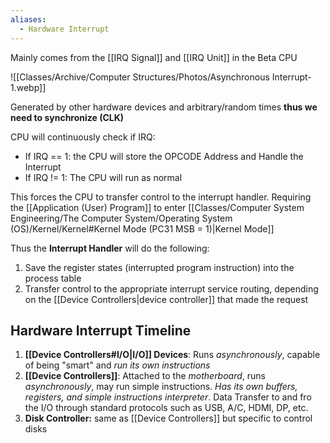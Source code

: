 ```yaml
---
aliases:
  - Hardware Interrupt
---
```

Mainly comes from the [[IRQ Signal]] and [[IRQ Unit]] in the Beta CPU

![[Classes/Archive/Computer Structures/Photos/Asynchronous Interrupt-1.webp]]

Generated by other hardware devices and arbitrary/random times **thus we need to synchronize (CLK)** 

CPU will continuously check if IRQ:
- If IRQ == 1: the CPU will store the OPCODE Address and Handle the Interrupt
- If IRQ != 1: The CPU will run as normal

This forces the CPU to transfer control to the interrupt handler. Requiring the [[Application (User) Program]] to enter [[Classes/Computer System Engineering/The Computer System/Operating System (OS)/Kernel/Kernel#Kernel Mode (PC31 MSB = 1)|Kernel Mode]] 

Thus the **Interrupt Handler** will do the following:
1. Save the register states (interrupted program instruction) into the process table
2. Transfer control to the appropriate interrupt service routing, depending on the [[Device Controllers|device controller]] that made the request

## Hardware Interrupt Timeline

1. **[[Device Controllers#I/O|I/O]] Devices**: Runs *asynchronously*, capable of being "smart" and *run its own instructions*
2. **[[Device Controllers]]**: Attached to the *motherboard*, runs *asynchronously*, may run simple instructions. *Has its own buffers, registers, and simple instructions interpreter*. Data Transfer to and fro the I/O through standard protocols such as USB, A/C, HDMI, DP, etc.
3. **Disk Controller:** same as [[Device Controllers]] but specific to control disks